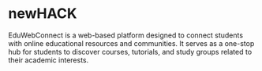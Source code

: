 # newHACK
EduWebConnect is a web-based platform designed to connect students with online educational resources and communities. It serves as a one-stop hub for students to discover courses, tutorials, and study groups related to their academic interests. 
